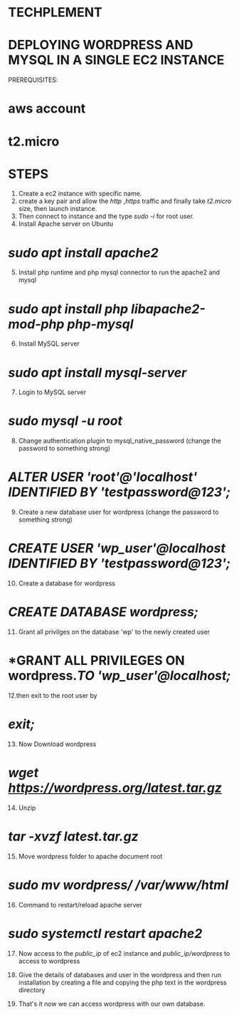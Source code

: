 # TECHPLEMENT
 # DEPLOYING WORDPRESS AND MYSQL IN A SINGLE EC2 INSTANCE
PREREQUISITES:
# aws account
# t2.micro

# STEPS 
1. Create a ec2 instance with specific name.
2. create a key pair and allow the *http* ,*https* traffic and finally take *t2.micro* size, then launch instance.
3. Then connect to instance and the type *sudo -i* for root user.
4. Install Apache server on Ubuntu
# *sudo apt install apache2*

5. Install php runtime and php mysql connector to run the apache2 and mysql
# *sudo apt install php libapache2-mod-php php-mysql*

6. Install MySQL server
# *sudo apt install mysql-server*

7. Login to MySQL server
# *sudo mysql -u root*

8. Change authentication plugin to mysql_native_password (change the password to something strong)
# *ALTER USER 'root'@'localhost' IDENTIFIED BY 'testpassword@123';*

9. Create a new database user for wordpress (change the password to something strong)
# *CREATE USER 'wp_user'@localhost IDENTIFIED BY 'testpassword@123';*

10. Create a database for wordpress
# *CREATE DATABASE wordpress;*

11. Grant all privilges on the database 'wp' to the newly created user
# *GRANT ALL PRIVILEGES ON wordpress.*TO 'wp_user'@localhost;*

12.then exit to the root user by 
# *exit;*

13. Now Download wordpress
# *wget https://wordpress.org/latest.tar.gz*

14. Unzip
# *tar -xvzf latest.tar.gz*

15. Move wordpress folder to apache document root
# *sudo mv wordpress/ /var/www/html*

16. Command to restart/reload apache server
# *sudo systemctl restart apache2*

17. Now access to the *public_ip* of ec2 instance and *public_ip/wordpress* to access to wordpress

18. Give the details of databases and user in the wordpress and then run installation by creating a file and copying the php text in the wordpress directory

19. That's it now we can access wordpress with our own database.
